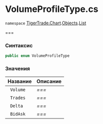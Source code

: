 
# VolumeProfileType.cs
`namespace` [TigerTrade.Chart](../../../../../TigerTrade.Chart.md).[Objects](../../../../../TigerTrade.Chart/Objects.md).[List](../../../../../TigerTrade.Chart/Objects/List.md)



===

### Синтаксис
```csharp
public enum VolumeProfileType
```


### Значения
| Название | Описание |
| --- | --- |
| ` Volume` | *===* |
| ` Trades` | *===* |
| ` Delta` | *===* |
| ` BidAsk` | *===* |



